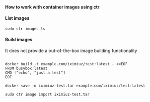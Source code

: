 #### How to work with container images using ctr

#### List images

```
sudo ctr images ls

```

#### Build images

It does not provide a out-of-the-box image building functionality

```

docker build -t example.com/iximiuz/test:latest - <<EOF
FROM busybox:latest
CMD ["echo", "just a test"]
EOF

docker save -o iximiuz-test.tar example.com/iximiuz/test:latest

sudo ctr image import iximiuz-test.tar

``` 
